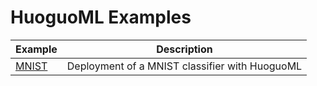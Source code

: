 # HuoguoML Examples

| Example                    | Description   | 
| -------------------------- | -------------| 
| [MNIST](examples/mnist.ipynb)    | Deployment of a MNIST classifier with HuoguoML | 
